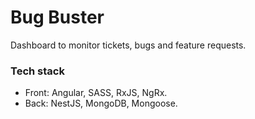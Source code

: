 # Bug Buster

Dashboard to monitor tickets, bugs and feature requests. 

### Tech stack

- Front: Angular, SASS, RxJS, NgRx.
- Back: NestJS, MongoDB, Mongoose.
